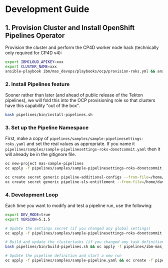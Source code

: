 # Development Guide

## 1. Provision Cluster and Install OpenShift Pipelines Operator
Provision the cluster and perform the CP4D worker node hack (technically only required for CP4D v4):

```bash
export IBMCLOUD_APIKEY=xxx
export CLUSTER_NAME=xxx
ansible-playbook ibm/mas_devops/playbooks/ocp/provision-roks.yml && ansible-playbook ibm/mas_devops/playbooks/cp4d/hack-worker-nodes.yml
```

### 2. Install Pipelines feature
Sooner rather than later (and ahead of public release of the Tekton pipelines), we will fold this into the OCP provisioning role so that clusters have this capability "out of the box".

```bash
bash pipelines/bin/install-pipelines.sh
```

### 3. Set up the Pipeline Namespace
First, make a copy of `pipelines/samples/sample-pipelinesettings-roks.yaml` and set the real values as appropriate.  If you name it `pipelines/samples/sample-pipelinesettings-roks-donotcommit.yaml` then it will already be in the gitignore file.

```bash
oc new-project mas-sample-pipelines
oc apply -f pipelines/samples/sample-pipelinesettings-roks-donotcommit.yaml

oc create secret generic pipeline-additional-configs --from-file=/home/david/masconfig/workspace_masdev.yaml
oc create secret generic pipeline-sls-entitlement --from-file=/home/david/masconfig/entitlement.lic
```


### 4. Development Loop
Each time you want to modify and test a pipeline run, use the following:

```bash
export DEV_MODE=true
export VERSION=5.1.5

# Update the settings secret (if you changed any global settings)
oc apply -f pipelines/samples/sample-pipelinesettings-roks-donotcommit.yaml

# Build and update the clustertasks (if you changed any task definitions)
bash pipelines/bin/build-pipelines.sh && oc apply -f pipelines/ibm-mas_devops-clustertasks-$VERSION.yaml

# Update the pipeline definition and start a new run
oc apply -f pipelines/samples/sample-pipeline.yaml && oc create -f pipelines/samples/sample-pipelinerun-dev.yaml
```
